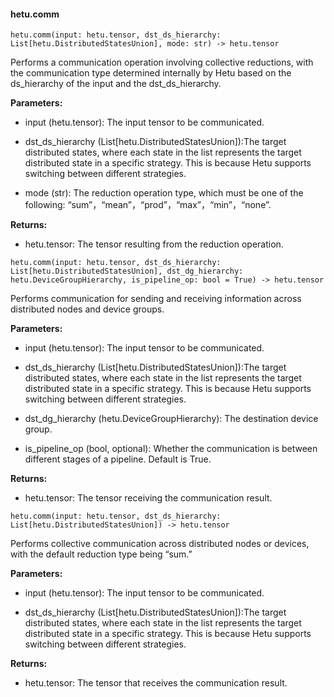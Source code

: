 #### hetu.comm

```
hetu.comm(input: hetu.tensor, dst_ds_hierarchy: List[hetu.DistributedStatesUnion], mode: str) -> hetu.tensor
```

Performs a communication operation involving collective reductions, with the communication type determined internally by Hetu based on the ds_hierarchy of the input and the dst_ds_hierarchy.

**Parameters:**

* input (hetu.tensor): The input tensor to be communicated.

* dst_ds_hierarchy (List[hetu.DistributedStatesUnion]):The target distributed states, where each state in the list represents the target distributed state in a specific strategy. This is because Hetu supports switching between different strategies.

* mode (str): The reduction operation type, which must be one of the following: “sum”，“mean”，“prod”，“max”，“min”，“none”.

**Returns:**

* hetu.tensor: The tensor resulting from the reduction operation.

```
hetu.comm(input: hetu.tensor, dst_ds_hierarchy: List[hetu.DistributedStatesUnion], dst_dg_hierarchy: hetu.DeviceGroupHierarchy, is_pipeline_op: bool = True) -> hetu.tensor
```

Performs communication for sending and receiving information across distributed nodes and device groups.

**Parameters:**

* input (hetu.tensor): The input tensor to be communicated.

* dst_ds_hierarchy (List[hetu.DistributedStatesUnion]):The target distributed states, where each state in the list represents the target distributed state in a specific strategy. This is because Hetu supports switching between different strategies.

* dst_dg_hierarchy (hetu.DeviceGroupHierarchy): The destination device group.

* is_pipeline_op (bool, optional): Whether the communication is between different stages of a pipeline. Default is True.

**Returns:**

* hetu.tensor: The tensor receiving the communication result.

```
hetu.comm(input: hetu.tensor, dst_ds_hierarchy: List[hetu.DistributedStatesUnion]) -> hetu.tensor
```

Performs collective communication across distributed nodes or devices, with the default reduction type being “sum.”

**Parameters:**

* input (hetu.tensor): The input tensor to be communicated.

* dst_ds_hierarchy (List[hetu.DistributedStatesUnion]):The target distributed states, where each state in the list represents the target distributed state in a specific strategy. This is because Hetu supports switching between different strategies.

**Returns:**

* hetu.tensor: The tensor that receives the communication result.

